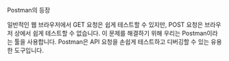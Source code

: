Postman의 등장

일반적인 웹 브라우저에서 GET 요청은 쉽게 테스트할 수 있지만, POST 요청은 브라우저 상에서 쉽게 테스트할 수 없습니다. 이 문제를 해결하기 위해 우리는 Postman이라는 툴을 사용합니다. Postman은 API 요청을 손쉽게 테스트하고 디버깅할 수 있는 유용한 도구입니다.